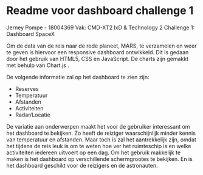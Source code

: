 # Readme voor dashboard challenge 1
Jerney Pompe - 18004369
Vak: CMD-XT2 IxD & Technology 2
Challenge 1: Dashboard SpaceX

Om de data van de reis naar de rode planeet, MARS, te verzamelen en weer te geven is hiervoor een responsive dashboard ontwikkeld. Dit is gedaan door het gebruik van HTML5, CSS en JavaScript. De charts zijn gemakkt met behulp van  Chart.js .

De volgende informatie zal op het dashboard te zien zijn:
- Reserves
- Temperatuur
- Afstanden
- Activiteiten
- Radar/Locatie

De variatie aan onderwerpen maakt het voor de gebruiker interessant om het dashboard te bekijken. Zo heeft de reiziger waarschijnlijk minder kennis van temperatuur en afstanden. Maar toch is zal het aantrekkelijk zijn, omdat het tijdens de reis leuk is om te weten hoe ver het ruimteschip is en welke activiteiten iedereen uitvoert op een dag. Om het gebruik makkelijk te maken is het dashboard op verschillende schermgrootes te bekijken. En is het dashboard geschikt voor de reizigers en de astronauten.
